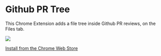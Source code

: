 # Github PR Tree

This Chrome Extension adds a file tree inside Github PR reviews, on the Files tab.

![](https://lh3.googleusercontent.com/9BhTULq7pJdnO2FgfdT8EuM-OBKBG2PeP3CvHVcI5WHcnvhlvByGjML7_ssqPEem3GfpdhhFNQ=s1280-h800-e365-rw)

[Install from the Chrome Web Store](https://chrome.google.com/webstore/detail/github-pr-file-tree/plogfinmkemfadhomadpdjghompaaccn)
